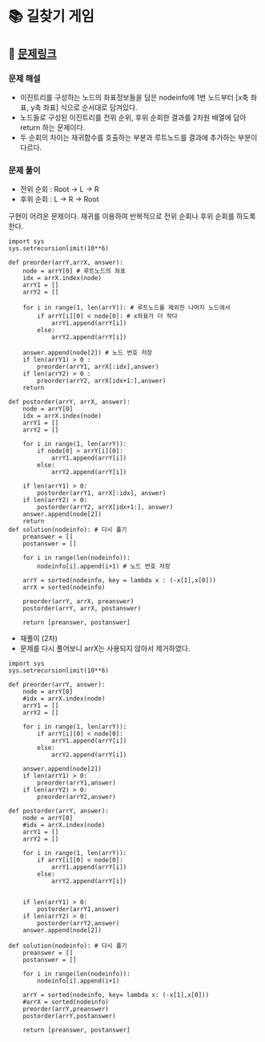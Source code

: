 
# 📚 길찾기 게임

## 📌 [문제링크](https://school.programmers.co.kr/learn/courses/30/lessons/42892)

### 문제 해설

- 이진트리를 구성하는 노드의 좌표정보들을 담은 nodeinfo에 1번 노드부터 [x축 좌표, y축 좌표] 식으로 순서대로 담겨있다.
- 노드들로 구성된 이진트리를 전위 순위, 후위 순회한 결과를 2차원 배열에 담아 return 하는 문제이다. 
- 두 순회의 차이는 재귀함수를 호출하는 부분과 루트노드를 결과에 추가하는 부분이 다르다.


### 문제 풀이

- 전위 순회 : Root -> L -> R
- 후위 순회 : L -> R -> Root

구현이 어려운 문제이다. 재귀를 이용하여 반복적으로 전위 순회나 후위 순회를 하도록 한다.

```
import sys
sys.setrecursionlimit(10**6)

def preorder(arrY,arrX, answer):
    node = arrY[0] # 루트노드의 좌표
    idx = arrX.index(node)
    arrY1 = []
    arrY2 = []
    
    for i in range(1, len(arrY)): # 루트노드를 제외한 나머지 노드에서
        if arrY[i][0] < node[0]: # x좌표가 더 작다
            arrY1.append(arrY[i])
        else:
            arrY2.append(arrY[i])
    
    answer.append(node[2]) # 노드 번호 저장
    if len(arrY1) > 0 :
        preorder(arrY1, arrX[:idx],answer)
    if len(arrY2) > 0 :
        preorder(arrY2, arrX[idx+1:],answer)
    return

def postorder(arrY, arrX, answer):
    node = arrY[0]
    idx = arrX.index(node)
    arrY1 = []
    arrY2 = []
    
    for i in range(1, len(arrY)):
        if node[0] > arrY[i][0]:
            arrY1.append(arrY[i])
        else:
            arrY2.append(arrY[i])
    
    if len(arrY1) > 0:
        postorder(arrY1, arrX[:idx], answer)
    if len(arrY2) > 0:
        postorder(arrY2, arrX[idx+1:], answer)
    answer.append(node[2])
    return
def solution(nodeinfo): # 다시 풀기
    preanswer = []
    postanswer = []
    
    for i in range(len(nodeinfo)):
        nodeinfo[i].append(i+1) # 노드 번호 저장
        
    arrY = sorted(nodeinfo, key = lambda x : (-x[1],x[0]))
    arrX = sorted(nodeinfo)

    preorder(arrY, arrX, preanswer)
    postorder(arrY, arrX, postanswer)

    return [preanswer, postanswer]
```

- 재풀이 (2차)
- 문제를 다시 풀어보니 arrX는 사용되지 않아서 제거하였다.

```
import sys
sys.setrecursionlimit(10**6)

def preorder(arrY, answer):
    node = arrY[0]
    #idx = arrX.index(node)
    arrY1 = []
    arrY2 = []
    
    for i in range(1, len(arrY)):
        if arrY[i][0] < node[0]:
            arrY1.append(arrY[i])
        else:
            arrY2.append(arrY[i])
            
    answer.append(node[2])
    if len(arrY1) > 0:
        preorder(arrY1,answer)
    if len(arrY2) > 0:
        preorder(arrY2,answer)
        
def postorder(arrY, answer):
    node = arrY[0]
    #idx = arrX.index(node)
    arrY1 = []
    arrY2 = []
    
    for i in range(1, len(arrY)):
        if arrY[i][0] < node[0]:
            arrY1.append(arrY[i])
        else:
            arrY2.append(arrY[i])
            
    
    if len(arrY1) > 0:
        postorder(arrY1,answer)
    if len(arrY2) > 0:
        postorder(arrY2,answer)
    answer.append(node[2])
        
def solution(nodeinfo): # 다시 풀기
    preanswer = []
    postanswer = []
    
    for i in range(len(nodeinfo)):
        nodeinfo[i].append(i+1)
        
    arrY = sorted(nodeinfo, key= lambda x: (-x[1],x[0]))
    #arrX = sorted(nodeinfo)
    preorder(arrY,preanswer)
    postorder(arrY,postanswer)
    
    return [preanswer, postanswer]
```
